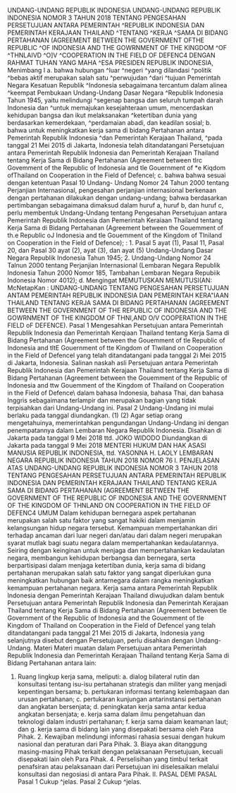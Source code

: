  UNDANG-UNDANG REPUBLIK INDONESIA UNDANG-UNDANG REPUBLIK INDONESIA NOMOR 3 TAHUN 2018 TENTANG PENGESAHAN PERSETUJUAN ANTARA PEMERINTAH ^REPUBLIK INDONESIA DAN PEMERINTAH KERAJAAN THAILAND ^TENTANG ^KERJA ^SAMA DI BIDANG PERTAHANAN (AGREEMENT BETWEEN THE GOVERNMENT OFTHE REPUBLIC ^OF INDONESIA AND THE GOWRNMENT OF THE KINGDOM ^OF ^THNLAIVD ^O]V ^COOPERATION IN THE FIELD OF DEFENC4
DENGAN RAHMAT TUHAN YANG MAHA ^ESA PRESIDEN REPUBLIK INDONESIA, Menimbang I a. bahwa hubungan ^luar ^negeri ^yang dilandasi ^politik ^bebas aktif merupakan salah satu ^perwujudan ^dari ^tujuan Pemerintah Negara Kesatuan Republik ^Indonesia sebagaimana tercantum dalam alinea ^keempat Pembukaan Undang-Undang Dasar Negara ^Republik Indonesia Tahun 1945, yaitu melindungi ^segenap bangsa dan seluruh tumpah darah Indonesia dan ^untuk memajukan kesejahteraan umum, mencerdaskan kehidupan bangsa dan ikut melaksanakan ^ketertiban dunia yang berdasarkan kemerdekaan, ^perdamaian abadi, dan keadilan sosial;
b. bahwa untuk meningkatkan kerja sama di bidang Pertahanan antara Pemerintah Republik Indonesia ^dan Pemerintah Kerajaan Thailand, ^pada tanggal 21 Mei 2015 di Jakarta, Indonesia telah ditandatangani Persetujuan antara Pemerintah Republik Indonesia dan Pemerintah Kerajaan Thailand tentang Kerja Sama di Bidang Pertahanan (Agreement between tlrc Govemment of the Republic of Indonesia and tle Gouernment of *e Kiqdom ofThailand on Cooperation in the Field of Defencel;
c. bahwa bahwa sesuai dengan ketentuan Pasal 10 Undang- Undang Nomor 24 Tahun 2000 tentang Perjanjian Internasional, pengesahan perjanjian internasional berkenaan dengan pertahanan dilakukan dengan undang-undang; bahwa berdasarkan pertimbangan sebagaimana dimaksud dalam huruf a, huruf b, dan huruf c, perlu membentuk Undang-Undang tentang Pengesahan Persetujuan antara Pemerintah Republik Indonesia dan Pemerintah Keraiaan Thailand tentang Kerja Sama di Bidang Pertahanan (Agreement between the Gouemment of th.e Republic oJ Indonesia and tle Gouemment of the Kingdom of Tlniland on Cooperation in the Field of Defence); : 1. Pasal 5 ayat (1), Pasal 11, Pasal 20, dan Pasal 30 ayat (2), ayat (3), dan ayat (5) Undang-Undang Dasar Negara Republik Indonesia Tahun 1945;
2. Undang-Undang Nomor 24 Talnun 2000 tentang Perjanjian Internasional (Lembaran Negara Republik Indonesia Tahun 2000 Nomor 185, Tambahan Lembaran Negara Repubiik Indonesia Nomor 4012);
d. Mengingat MEMUTUSKAN MEMUTUSI(AN: McNetapKan : UNDANG-UNDANG TENTANG PENGESAHAN PERSETUJUAN ANTAM PEMERINTAH REPUBLIK INDONESIA DAN PEMERINTAH KERA"IAAN THAILAND TENTANG KERJA SAMA DI BIDANG PERTAHANAN (AGREEMENT BETWEEN THE GOVERNMENT OF THE REPUBLIC OF INDONESIA AND THE GOWRNMENT OF THE KINGDOM OF THNI,AND O/V COOPERATION IN THE FIELD oF DEFENCE).
Pasal 1
Mengesahkan Persetujuan antara Pemerintah Republik Indonesia dan Pemerintah Kerqiaan Thailand tentang Kerja Sama di Bidang Pertahanan (Agreement between the Gouemment of tle Republic of Indonesia and tltE Gouernment of tte Kingdom of Tlwiland on Cooperation in the Field of Defencel yang telah ditandatangani pada tanggal 2i Mei 2015 di Jakarta, Indonesia. Salinan naskah asli Persetujuan antara Pemerintah Republik Indonesia dan Pemerintah Kerajaan Thailand tentang Kerja Sama di Bidang Pertahanan (Agreement between the Gouemment of the Republic of Indonesia and ttw Gouemment of the Kingdom of Thailand on Cooperation in the Field of Defence\ dalam bahasa Indonesia, bahasa Thai, dan bahasa Inggris sebagaimana terlampir dan merupakan bagian yang tidak terpisahkan dari Undang-Undang ini.
Pasal 2
Undang-Undang ini mulai berlaku pada tanggal diundangkan.
(1) (2)
Agar setiap orang mengetahuinya, memerintahkan pengundangan Undang-Undang ini dengan penempatannya dalam Lembaran Negara Republik Indonesia. Disahkan di Jakarta pada tanggal 9 Mei 2018 ttd. JOKO WIDODO Diundangkan di Jakarta pada tanggal 9 Mei 2018 MENTERI HUKUM DAN HAK ASASI MANUSIA REPUBLIK INDONESIA, ttd. YASONNA H. LAOLY LEMBARAN NEGARA REPUBLIK INDONESIA TAHUN 2018 NOMOR 76 I. PENJELASAN ATAS UNDANG-UNDANG REPUBLIK INDONESIA NOMOR 3 TAHUN 2018 TENTANG PENGESAHAN PERSETUJUAN ANTARA PEMERINTAH REPUBLIK INDONESIA DAN PEMERINTAH KERAJAAN THAILAND TENTANG KERJA SAMA DI BIDANG PERTAHANAN (AGREEMENT BETWEEN THE GOVERNMENT OF THE REPUBLIC OF INDONESIA AND THE GOVERNMENT OF THE KINGDOM OF THNLAND ON COOPERATION IN THE FIELD OF DEFENC4 UMUM Dalam kehidupan bernegara aspek pertahanan merupakan salah satu faktor yang sangat hakiki dalam menjamin kelangsungan hidup negara tersebut. Kemampuan mempertahankan diri terhadap ancaman dari luar negeri dan/atau dari dalam negeri merupakan syarat mutlak bagi suatu negara dalam mempertahankan kedaulatannya. Seiring dengan keinginan untuk menjaga dan mempertahankan kedaulatan negara, membangun kehidupan berbangsa dan bernegara, serta berpartisipasi dalam menjaga ketertiban dunia, kerja sama di bidang pertahanan merupakan salah satu faktor yang sangat diperlukan guna meningkatkan hubungan baik antarnegara dalam rangka meningkatkan kemampuan pertahanan negara. Kerja sama antara Pemerintah Republik Indonesia dengan Pemerintah Kerajaan Thailand diwujudkan dalam bentuk Persetujuan antara Pemerintah Republik Indonesia dan Pemerintah Kerajaan Thailand tentang Kerja Sama di Bidang Pertahanan (Agreement between tle Government of the Republic of Indonesia and the Gouemment of tle Kingdom of Thailand on Cooperation in the Field of Defencel yang telah ditandatangani pada tanggal 21 Mei 2015 di Jakarta, Indonesia yang selanjutnya disebut dengan Persetujuan, perlu disahkan dengan Undang- Undang. Materi Materi muatan dalam Persetujuan antara Pemerintah Republik Indonesia dan Pemerintah Kerajaan Thailand tentang Kerja Sama di Bidang Pertahanan antara lain:
1. Ruang lingkup kerja sama, meliputi:
a. dialog bilateral rutin dan konsultasi tentang isu-isu pertahanan strategis dan militer yang menjadi kepentingan bersama;
b. pertukaran informasi tentang kelembagaan dan urusan pertahanan;
c. pertukaran kunjungan antarinstansi pertahanan dan angkatan bersenjata;
d. peningkatan kerja sama antar kedua angkatan bersenjata;
e. kerja sama dalam ilmu pengetahuan dan teknologi dalam industri pertahanan;
f. kerja sama daiam keamanan laut; dan
g. kerja sama di bidang lain yang disepakati bersama oleh Para Pihak. 2. Kewajiban melindungi informasi rahasia sesuai dengan hukum nasional dan peraturan dari Para Pihak. 3. Biaya akan ditanggung masing-masing Pihak terkait dengan pelaksanaan Persetujuan, kecuali disepakati lain oleh Para Pihak. 4. Perselisihan yang timbul terkait penafsiran atau pelaksanaan dari Persetujuan ini diselesaikan melalui konsultasi dan negosiasi di antara Para Pihak. II. PASAL DEMI PASAL Pasal 1 Cukup ^jelas. Pasal 2 Cukup ^jelas.